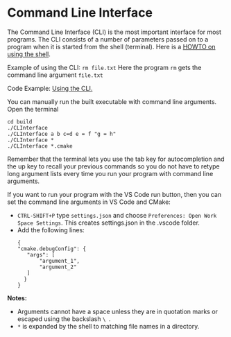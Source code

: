 # Command Line Interface

The Command Line Interface (CLI) is the most important interface for most programs. The CLI consists of a 
number of parameters passed on to a program when it is started from the shell (terminal). Here is a 
[HOWTO on using the shell](https://github.com/mhahsler/CS2341/blob/main/HOWTO_shell_and_ssh.md). 

Example of using the CLI: `rm file.txt` Here the program `rm` gets the command line argument `file.txt`

Code Example: [Using the CLI.](CLInterface_main.cpp)

You can manually run the built executable with command line arguments. Open the terminal

   ```
   cd build
   ./CLInterface
   ./CLInterface a b c=d e = f "g = h"
   ./CLInterface *
   ./CLInterface *.cmake
   ```

Remember that the terminal lets you use the tab key for autocompletion and the up key to recall your previous commands so you do not have to retype long argument lists every time you run your program with command line arguments.

If you want to run your program with the VS Code run button, then you can set the command line arguments in VS Code and CMake:
   * `CTRL-SHIFT+P` type `settings.json` and choose `Preferences: Open Work Space Settings`. This creates settings.json in the .vscode folder.
   * Add the following lines: 
     ```
     {
     "cmake.debugConfig": {
        "args": [
            "argument_1",
            "argument_2"
        ]
       }
     }
     ```

**Notes:** 

* Arguments cannot have a space unless they are in quotation marks or escaped using the backslash `\ `.
* `*` is expanded by the shell to matching file names in a directory.

